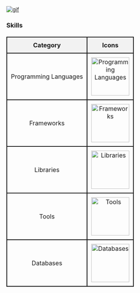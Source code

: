 [![gif](gif2.gif)](https://github.com/Prince-GH/Prince-GH/blob/main/index.html)
### Skills

<p align="left">
<!DOCTYPE html>
<html>
<head>
</head>
<body style="width=100%;">

<table style="border-collapse: collapse; width: 100%; margin: 20px 0;">
    <tr>
        <th style="border: 2px solid; padding: 10px; text-align: center; background-color: #f2f2f2;">Category</th>
        <th style="border: 2px solid; padding: 10px; text-align: center; background-color: #f2f2f2;">Icons</th>
    </tr>
    <tr>
        <td style="border: 2px solid; padding: 10px; text-align: center;">Programming Languages</td>
        <td style="border: 2px solid; padding: 10px; text-align: center;">
            <img src="https://skillicons.dev/icons?i=c,cpp,java,html,css,javascript,php,md,arduino" alt="Programming Languages" style="width: 100px; height: auto;">
        </td>
    </tr>
    <tr>
        <td style="border: 2px solid; padding: 10px; text-align: center;">Frameworks</td>
        <td style="border: 2px solid; padding: 10px; text-align: center;">
            <img src="https://skillicons.dev/icons?i=bootstrap,react,express,nodejs" alt="Frameworks" style="width: 100px; height: auto;">
        </td>
    </tr>
    <tr>
        <td style="border: 2px solid; padding: 10px; text-align: center;">Libraries</td>
        <td style="border: 2px solid; padding: 10px; text-align: center;">
            <img src="https://skillicons.dev/icons?i=vite" alt="Libraries" style="width: 100px; height: auto;">
        </td>
    </tr>
    <tr>
        <td style="border: 2px solid; padding: 10px; text-align: center;">Tools</td>
        <td style="border: 2px solid; padding: 10px; text-align: center;">
            <img src="https://skillicons.dev/icons?i=github,git,figma,vscode" alt="Tools" style="width: 100px; height: auto;">
        </td>
    </tr>
    <tr>
        <td style="border: 2px solid; padding: 10px; text-align: center;">Databases</td>
        <td style="border: 2px solid; padding: 10px; text-align: center;">
            <img src="https://skillicons.dev/icons?i=mysql,mongodb" alt="Databases" style="width: 100px; height: auto;">
        </td>
    </tr>
</table>

</body>
</html>







